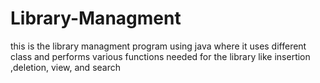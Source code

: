# Library-Managment
this is the library managment program using java where it uses different class and performs various functions needed for the library like insertion ,deletion, view, and search
